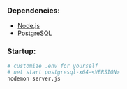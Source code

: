 ### Dependencies:
- [Node.js](https://nodejs.org/en/download/prebuilt-installer)
- [PostgreSQL](https://www.enterprisedb.com/downloads/postgres-postgresql-downloads)

### Startup:
```sh
# customize .env for yourself
# net start postgresql-x64-<VERSION>
nodemon server.js
```